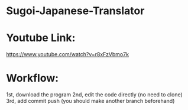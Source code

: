 # Sugoi-Japanese-Translator

# Youtube Link:
https://www.youtube.com/watch?v=r8xFzVbmo7k

# Workflow:
1st, download the program
2nd, edit the code directly (no need to clone)
3rd, add commit push (you should make another branch beforehand)
